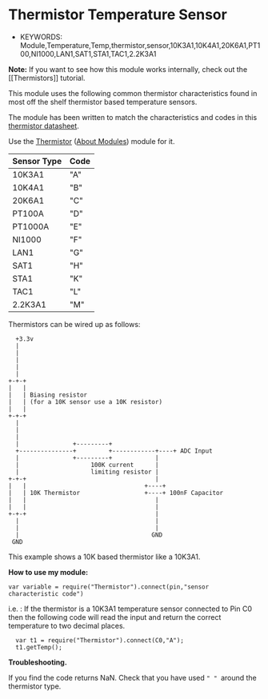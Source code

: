 <!--- Copyright (c) 2014 Peter Clarke. See the file LICENSE for copying permission. -->
Thermistor Temperature Sensor
=====================

* KEYWORDS: Module,Temperature,Temp,thermistor,sensor,10K3A1,10K4A1,20K6A1,PT100,NI1000,LAN1,SAT1,STA1,TAC1,2.2K3A1

**Note:** If you want to see how this module works internally, check out the [[Thermistors]] tutorial.

This module uses the following common thermistor characteristics found in most off the shelf thermistor based temperature sensors.

The module has been written to match the characteristics and codes in this [thermistor datasheet](https://www.sontay.com/media/specs/Thermistor_Types_and_Compatibility_Charts.pdf).

Use the [Thermistor](/modules/Thermistor.js) ([About Modules](/Modules)) module for it.

| Sensor Type | Code |
| ----------  | ---- |
| 10K3A1      |  "A" |
| 10K4A1      |  "B" |
| 20K6A1      |  "C" |
| PT100A      |  "D" |
| PT1000A     |  "E" |
| NI1000      |  "F" |
| LAN1        |  "G" |
| SAT1        |  "H" |
| STA1        |  "K" |
| TAC1        |  "L" |
| 2.2K3A1     |  "M" |

Thermistors can be wired up as follows:

```
  +3.3v                                                  
  |                                                      
  |                                                      
  |                                                      
  |                                                      
  |                                                      
+-+-+                                                    
|   |                                                    
|   | Biasing resistor                                   
|   | (for a 10K sensor use a 10K resistor)              
|   |                                                    
+-+-+                                                    
  |                                                      
  |                                                      
  |                                                      
  |               +---------+                            
  +---------------+         +------------+----+ ADC Input
  |               +---------+            |               
  |                    100K current      |               
  |                    limiting resistor |               
+-+-+                                    |               
|   |                                 +----+             
|   | 10K Thermistor                  +----+ 100nF Capacitor            
|   |                                    |               
|   |                                    |               
+-+-+                                    |               
  |                                      |               
  |                                      |               
  |                                     GND              
 GND                                                        
```
This example shows a 10K based thermistor like a 10K3A1.

**How to use my module:**

```
var variable = require("Thermistor").connect(pin,"sensor characteristic code")
```

i.e. : If the thermistor is a 10K3A1 temperature sensor connected to Pin C0 then the following code will read the input and return the correct temperature to two decimal places.

```
  var t1 = require("Thermistor").connect(C0,"A");
  t1.getTemp();
```

**Troubleshooting.**

If you find the code returns NaN.  Check that you have used ``" " ``around the thermistor type.
